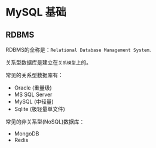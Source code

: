 # MySQL 基础


## RDBMS

RDBMS的全称是：`Relational Database Management System`.

关系型数据库是建立在`关系模型`上的。

常见的关系型数据库有：
- Oracle (重量级)
- MS SQL Server
- MySQL (中轻量)
- Sqlite (极轻量单文件)

常见的非关系型(NoSQL)数据库：
- MongoDB
- Redis